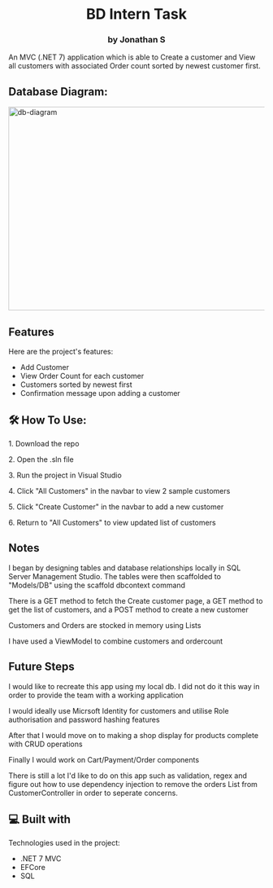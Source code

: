 <h1 align="center" id="title">BD Intern Task</h1>
<h3 align="center" id="title">by Jonathan S</h3>

<p id="description">An MVC (.NET 7) application which is able to Create a customer and View all customers with associated Order count sorted by newest customer first.</p>

<h2>Database Diagram:</h2>

<img src="https://i.ibb.co/VCWnYSG/sql-database-diagram.png" alt="db-diagram" width="1080px" height="400/">

  
  
<h2>Features</h2>

Here are the project's features:

*   Add Customer
*   View Order Count for each customer
*   Customers sorted by newest first
*   Confirmation message upon adding a customer

<h2>🛠️ How To Use:</h2>

<p>1. Download the repo</p>

<p>2. Open the .sln file</p>

<p>3. Run the project in Visual Studio</p>

<p>4. Click "All Customers" in the navbar to view 2 sample customers</p>

<p>5. Click "Create Customer" in the navbar to add a new customer</p>  

<p>6. Return to "All Customers" to view updated list of customers</p>  

<h2> Notes </h2>

<p>I began by designing tables and database relationships locally in SQL Server Management Studio. The tables were then scaffolded to "Models/DB" using the scaffold dbcontext command</p>

<p>There is a GET method to fetch the Create customer page, a GET method to get the list of customers, and a POST method to create a new customer</p>

<p>Customers and Orders are stocked in memory using Lists</p>

<p>I have used a ViewModel to combine customers and ordercount</p>

<h2>Future Steps</h2>

<p>I would like to recreate this app using my local db. I did not do it this way in order to provide the team with a working application</p>

<p>I would ideally use Micrsoft Identity for customers and utilise Role authorisation and password hashing features</p>
<p>After that I would move on to making a shop display for products complete with CRUD operations</p>
<p>Finally I would work on Cart/Payment/Order components</p>
<p>There is still a lot I'd like to do on this app such as  validation, regex and figure out how to use dependency injection to remove the orders List from CustomerController in order to seperate concerns.</p>

  
<h2>💻 Built with</h2>

Technologies used in the project:

*   .NET 7 MVC
*   EFCore
* SQL
